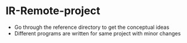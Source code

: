 # IR-Remote-project

- Go through the reference directory to get the conceptual ideas
- Different programs are written for same project with minor changes 
